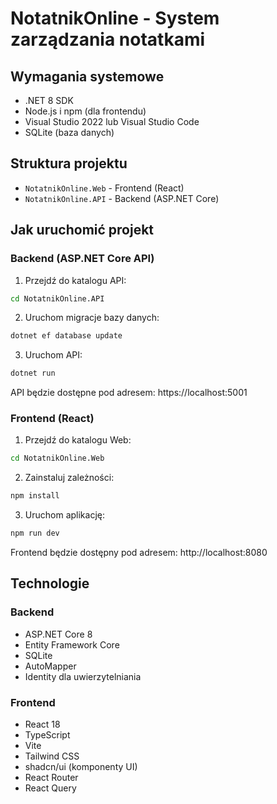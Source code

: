 
# NotatnikOnline - System zarządzania notatkami

## Wymagania systemowe

- .NET 8 SDK
- Node.js i npm (dla frontendu)
- Visual Studio 2022 lub Visual Studio Code
- SQLite (baza danych)

## Struktura projektu

- `NotatnikOnline.Web` - Frontend (React)
- `NotatnikOnline.API` - Backend (ASP.NET Core)

## Jak uruchomić projekt

### Backend (ASP.NET Core API)

1. Przejdź do katalogu API:
```sh
cd NotatnikOnline.API
```

2. Uruchom migracje bazy danych:
```sh
dotnet ef database update
```

3. Uruchom API:
```sh
dotnet run
```

API będzie dostępne pod adresem: https://localhost:5001

### Frontend (React)

1. Przejdź do katalogu Web:
```sh
cd NotatnikOnline.Web
```

2. Zainstaluj zależności:
```sh
npm install
```

3. Uruchom aplikację:
```sh
npm run dev
```

Frontend będzie dostępny pod adresem: http://localhost:8080

## Technologie

### Backend
- ASP.NET Core 8
- Entity Framework Core
- SQLite
- AutoMapper
- Identity dla uwierzytelniania

### Frontend
- React 18
- TypeScript
- Vite
- Tailwind CSS
- shadcn/ui (komponenty UI)
- React Router
- React Query

